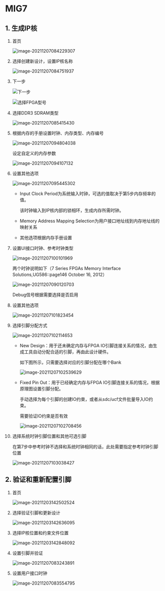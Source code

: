 # MIG7

## 1. 生成IP核
1. 首页
   
   ![image-20211207084229307](.\docs\assets\XILINX_MIG7.assets\image-20211207084229307.png)

2. 选择创建新设计，设置IP核名称

   ![image-20211207084751937](.\docs\assets\XILINX_MIG7.assets\image-20211207084751937.png)

3. 下一步

   ![下一步](.\docs\assets\XILINX_MIG7.assets\image-20211207084945693.png)

   ![选择FPGA型号](.\docs\assets\XILINX_MIG7.assets\image-20211207085302542.png)

4. 选择DDR3 SDRAM类型

   ![image-20211207085415430](.\docs\assets\XILINX_MIG7.assets\image-20211207085415430.png)

5. 根据内存的手册设置时钟、内存类型、内存编号

   ![image-20211207094804038](.\docs\assets\XILINX_MIG7.assets\image-20211207094804038.png)

   设定自定义的内存参数

   ![image-20211207094107132](.\docs\assets\XILINX_MIG7.assets\image-20211207094107132.png)

6. 设置其他选项

   ![image-20211207095445302](.\docs\assets\XILINX_MIG7.assets\image-20211207095445302.png)

   - Input Clock Period为系统输入时钟，可选的值取决于第5步内存频率的值。

     该时钟输入到IP核内部的锁相环，生成内存所需时钟。

   - Memory Address Mapping Selection为用户接口地址线到内存地址线的映射关系

   - 其他选项根据内存手册设置

7. 设置UI接口时钟、参考时钟类型
   
   ![image-20211207100101969](.\docs\assets\XILINX_MIG7.assets\image-20211207100101969.png)
   
   两个时钟说明如下（7 Series FPGAs Memory Interface Solutions,UG586::page146 October 16, 2012）
   
   ![image-20211207090120703](.\docs\assets\XILINX_MIG7.assets\image-20211207090120703.png)
   
   Debug信号根据需要选择是否启用
   
8. 设置其他选项

   ![image-20211207101823454](.\docs\assets\XILINX_MIG7.assets\image-20211207101823454.png)

9. 选择引脚分配方式

   ![image-20211207102114653](.\docs\assets\XILINX_MIG7.assets\image-20211207102114653.png)

   - New Design：用于还未确定内存与FPGA IO引脚连接关系的情况，由生成工具自动分配合适的引脚，再由此设计硬件。

     如下图所示，只需要选择对应的引脚分配在哪个Bank

     ![image-20211207102539629](.\docs\assets\XILINX_MIG7.assets\image-20211207102539629.png)

   - Fixed Pin Out：用于已经确定内存与FPGA IO引脚连接关系的情况，根据原理图设置引脚分配。

     手动选择为每个引脚的创建IO约束，或者从sdc/ucf文件批量导入IO约束。

     需要验证IO约束是否有效

     ![image-20211207102708456](.\docs\assets\XILINX_MIG7.assets\image-20211207102708456.png)

10. 选择系统时钟引脚位置和其他可选引脚

    在第7步中参考时钟不选择和系统时钟相同的话，此处需要指定参考时钟引脚位置

    ![image-20211207103038427](.\docs\assets\XILINX_MIG7.assets\image-20211207103038427.png)

## 2. 验证和重新配置引脚

1. 首页

   ![image-20211203142502524](.\docs\assets\XILINX_MIG7.assets\image-20211203142502524.png)


2. 选择验证引脚和更新设计

   ![image-20211203142636095](.\docs\assets\XILINX_MIG7.assets\image-20211203142636095.png)

3. 选择IP核位置和约束文件位置

   ![image-20211203142848092](.\docs\assets\XILINX_MIG7.assets\image-20211203142848092.png)

4. 设置引脚并验证

   ![image-20211207083243891](.\docs\assets\XILINX_MIG7.assets\image-20211207083243891.png)

5. 设置用户接口时钟

   ![image-20211207083554795](.\docs\assets\XILINX_MIG7.assets\image-20211207083554795.png)

